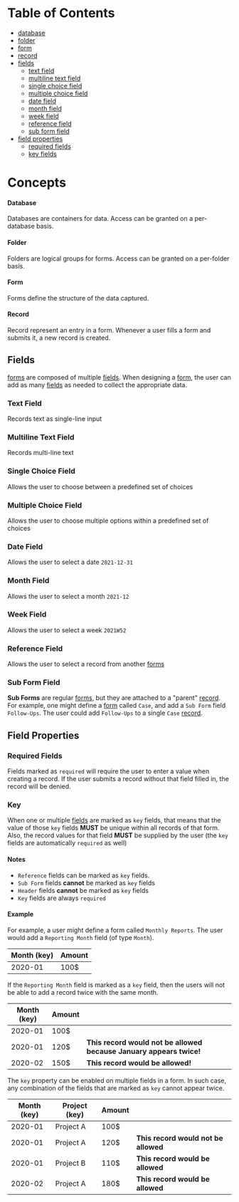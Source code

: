# Table of Contents

- [database](#database)
- [folder](#folder)
- [form](#form)
- [record](#record)
- [fields](#field)
	- [text field](#text-field)
	- [multiline text field](#multiline-text-field)
	- [single choice field](#single-choice-field)
	- [multiple choice field](#multiple-choice-field)
	- [date field](#date-field)
	- [month field](#month-field)
	- [week field](#week-field)
	- [reference field](#reference-field)
	- [sub form field](#sub-form-field)
- [field properties](#field-properties)
	- [required fields](#required-fields)
	- [key fields](#key)

# Concepts

#### Database

Databases are containers for data. Access can be granted on a per-database basis.

#### Folder

Folders are logical groups for forms. Access can be granted on a per-folder basis.

#### Form

Forms define the structure of the data captured.

#### Record

Record represent an entry in a form. Whenever a user fills a form and submits it, a new record is created.

## Fields

[forms](#form) are composed of multiple [fields](#fields). When designing a [form](#form), the user can add as
many [fields](#fields) as needed to collect the appropriate data.

### Text Field

Records text as single-line input

### Multiline Text Field

Records multi-line text

### Single Choice Field

Allows the user to choose between a predefined set of choices

### Multiple Choice Field

Allows the user to choose multiple options within a predefined set of choices

### Date Field

Allows the user to select a date `2021-12-31`

### Month Field

Allows the user to select a month `2021-12`

### Week Field

Allows the user to select a week `2021W52`

### Reference Field

Allows the user to select a record from another [forms](#form)

### Sub Form Field

**Sub Forms** are regular [forms](#form), but they are attached to a "parent" [record](#record). For example, one might
define a [form](#form) called `Case`, and add a `Sub Form` field `Follow-Ups`. The user could add `Follow-Ups` to a
single `Case` [record](#record).

## Field Properties

### Required Fields

Fields marked as `required` will require the user to enter a value when creating a record. If the user submits a record
without that field filled in, the record will be denied.

### Key

When one or multiple [fields](#fields) are marked as `key` fields, that means that the value of those
`key` fields **MUST** be unique within all records of that form. Also, the record values for that field
**MUST** be supplied by the user (the `key` fields are automatically `required` as well)

#### Notes

- `Reference` fields can be marked as `key` fields.
- `Sub Form` fields **cannot** be marked as `key` fields
- `Header` fields **cannot** be marked as `key` fields
- `Key` fields are always `required`

#### Example

For example, a user might define a form called `Monthly Reports`. The user would add a
`Reporting Month` field (of type `Month`).

| Month (key)  | Amount
---------------|-------
| 2020-01      | 100$

If the `Reporting Month` field is marked as a `key` field, then the users will not be able to add a record twice with
the same month.

| Month (key)  | Amount |   |
---------------|--------|---|
| 2020-01      | 100$   |
| 2020-01      | 120$   | **This record would not be allowed because January appears twice!**
| 2020-02      | 150$   | **This record would be allowed!**

The `key` property can be enabled on multiple fields in a form. In such case, any combination of the fields that are
marked as `key` cannot appear twice.

| Month (key)  | Project (key) | Amount |   |
---------------|---------------|--------|---|
| 2020-01      | Project A     | 100$   |
| 2020-01      | Project A     | 120$   | **This record would not be allowed**
| 2020-01      | Project B     | 110$   | **This record would be allowed**
| 2020-02      | Project A     | 180$   | **This record would be allowed**


